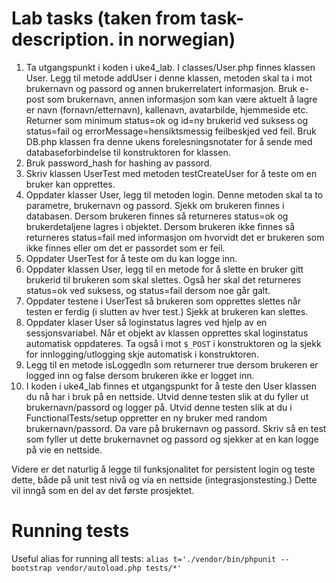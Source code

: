 # Lab tasks (taken from task-description. in norwegian)

1. Ta utgangspunkt i koden i uke4_lab. I classes/User.php finnes klassen User. Legg til metode addUser i denne klassen, metoden skal ta i mot brukernavn og passord og annen brukerrelatert informasjon. Bruk e-post som brukernavn, annen informasjon som kan være aktuelt å lagre er navn (fornavn/etternavn), kallenavn, avatarbilde, hjemmeside etc. Returner som minimum status=ok og id=ny brukerid ved suksess og status=fail og errorMessage=hensiktsmessig feilbeskjed ved feil. Bruk DB.php klassen fra denne ukens forelesningsnotater for å sende med databaseforbindelse til konstruktoren for klassen.
2. Bruk password_hash for hashing av passord.
3. Skriv klassen UserTest med metoden testCreateUser for å teste om en bruker kan opprettes.
4. Oppdater klasser User, legg til metoden login. Denne metoden skal ta to parametre, brukernavn og passord. Sjekk om brukeren finnes i databasen. Dersom brukeren finnes så returneres status=ok og brukerdetaljene lagres i objektet. Dersom brukeren ikke finnes så returneres status=fail med informasjon om hvorvidt det er brukeren som ikke finnes eller om det er passordet som er feil.
5. Oppdater UserTest for å teste om du kan logge inn.
6. Oppdater klassen User, legg til en metode for å slette en bruker gitt brukerid til brukeren som skal slettes. Også her skal det returneres status=ok ved suksess, og status=fail dersom noe går galt.
7. Oppdater testene i UserTest så brukeren som opprettes slettes når testen er ferdig (i slutten av hver test.) Sjekk at brukeren kan slettes.
8. Oppdater klaser User så loginstatus lagres ved hjelp av en sessjonsvariabel. Når et objekt av klassen opprettes skal loginstatus automatisk oppdateres. Ta også i mot `$_POST` i konstruktoren og la sjekk for innlogging/utlogging skje automatisk i konstruktoren. 
9. Legg til en metode isLoggedIn som returnerer true dersom brukeren er logged inn og false dersom brukeren ikke er logget inn.
10. I koden i uke4_lab finnes et utgangspunkt for å teste den User klassen du nå har i bruk på en nettside. Utvid denne testen slik at du fyller ut brukernavn/passord og logger på. Utvid denne testen slik at du i FunctionalTests/setup oppretter en ny  bruker med random brukernavn/passord. Da vare på brukernavn og passord. Skriv så en test som fyller ut dette brukernavnet og passord og sjekker at en kan logge på vie en nettside.

Videre er det naturlig å legge til funksjonalitet for persistent login og teste dette, både på unit test nivå og via en nettside (integrasjonstesting.) Dette vil inngå som en del av det første prosjektet.

# Running tests

Useful alias for running all tests: `alias t='./vendor/bin/phpunit --bootstrap vendor/autoload.php tests/*'`
